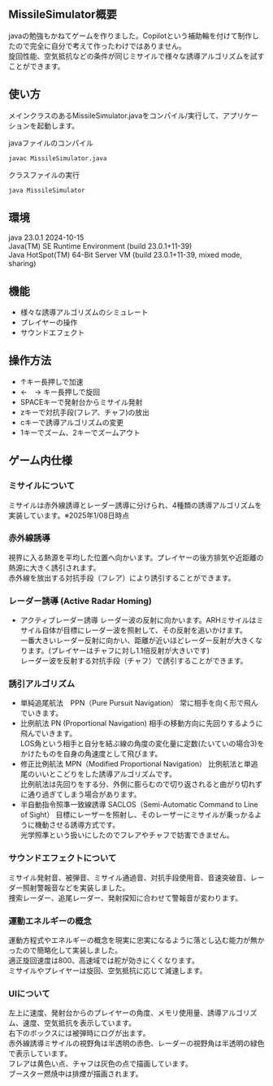 
## MissileSimulator概要
javaの勉強もかねてゲームを作りました。Copilotという補助輪を付けて制作したので完全に自分で考えて作ったわけではありません。<br>
旋回性能、空気抵抗などの条件が同じミサイルで様々な誘導アルゴリズムを試すことができます。<br>

## 使い方
メインクラスのあるMissileSimulator.javaをコンパイル/実行して、アプリケーションを起動します。

javaファイルのコンパイル
```sh
javac MissileSimulator.java
```
クラスファイルの実行
```sh
java MissileSimulator
```

## 環境
java 23.0.1 2024-10-15<br>
Java(TM) SE Runtime Environment (build 23.0.1+11-39)<br>
Java HotSpot(TM) 64-Bit Server VM (build 23.0.1+11-39, mixed mode, sharing)<br>

## 機能
- 様々な誘導アルゴリズムのシミュレート
- プレイヤーの操作
- サウンドエフェクト

## 操作方法
- ↑キー長押しで加速
- ←　→ キー長押しで旋回
- SPACEキーで発射台からミサイル発射
- zキーで対抗手段(フレア、チャフ)の放出
- cキーで誘導アルゴリズムの変更
- 1キーでズーム、2キーでズームアウト

## ゲーム内仕様
### ミサイルについて
ミサイルは赤外線誘導とレーダー誘導に分けられ、4種類の誘導アルゴリズムを実装しています。※2025年1/08日時点<br>

### 赤外線誘導
視界に入る熱源を平均した位置へ向かいます。プレイヤーの後方排気や近距離の熱源に大きく誘引されます。<br>
赤外線を放出する対抗手段（フレア）により誘引することができます。<br>

### レーダー誘導 (Active Radar Homing)
- アクティブレーダー誘導
レーダー波の反射に向かいます。ARHミサイルはミサイル自体が目標にレーダー波を照射して、その反射を追いかけます。<br>
一番大きいレーダー反射に向かい、距離が近いほどレーダー反射が大きくなります。(プレイヤーはチャフに対し1.1倍反射が大きいです)<br>
レーダー波を反射する対抗手段（チャフ）で誘引することができます。

### 誘引アルゴリズム
- 単純追尾航法　PPN（Pure Pursuit Navigation）
常に相手を向く形で飛んでいきます。<br>
- 比例航法 PN (Proportional Navigation)
相手の移動方向に先回りするように飛んでいきます。<br>
LOS角という相手と自分を結ぶ線の角度の変化量に定数(たいていの場合3)をかけたものを自身の角速度として飛びます。<br>
- 修正比例航法 MPN（Modified Proportional Navigation）
比例航法と単追尾のいいとこどりをした誘導アルゴリズムです。<br>
比例航法は先回りをする分、外側に膨らむので切り返されると曲がり切れずに通り過ぎてしまう場合があります。<br>
- 半自動指令照準一致線誘導 SACLOS（Semi-Automatic Command to Line of Sight）
目標にレーザーを照射し、そのレーザーにミサイルが乗っかるように機動させる誘導方式です。<br>
光学照準という扱いにしたのでフレアやチャフで妨害できません。<br>

### サウンドエフェクトについて
ミサイル発射音、被弾音、ミサイル通過音、対抗手段使用音、音速突破音、レーダー照射警報音などを実装しました。<br>
捜索レーダー、追尾レーダー、発射探知に合わせて警報音が変わります。<br>

### 運動エネルギーの概念
運動方程式やエネルギーの概念を現実に忠実になるように落とし込む能力が無かったので簡略化して実装しました。<br>
適正旋回速度は800、高速域では舵が効きにくくなります。<br>
ミサイルやプレイヤーは旋回、空気抵抗に応じて減速します。<br>

### UIについて
左上に速度、発射台からのプレイヤーの角度、メモリ使用量、誘導アルゴリズム、速度、空気抵抗を表示しています。<br>
右下のボックスには被弾時にログが出ます。<br>
赤外線誘導ミサイルの視野角は半透明の赤色、レーダーの視野角は半透明の緑色で表示しています。<br>
フレアは黄色い点、チャフは灰色の点で描画しています。<br>
ブースター燃焼中は排煙が描画されます。<br>
